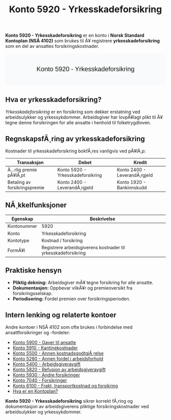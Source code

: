 ﻿---
title: "Konto 5920 - Yrkesskadeforsikring"
meta_title: "5920-yrkesskadeforsikring"
meta_description: '**Konto 5920 - Yrkesskadeforsikring** er en konto i **Norsk Standard Kontoplan (NSÂ 4102)** som brukes til Ã¥ registrere **yrkesskadeforsikring** som en del av ...'
slug: 5920-yrkesskadeforsikring
type: blog
layout: pages/single
---

**Konto 5920 - Yrkesskadeforsikring** er en konto i **Norsk Standard Kontoplan (NSÂ 4102)** som brukes til Ã¥ registrere **yrkesskadeforsikring** som en del av ansattes forsikringskostnader.

![Illustrasjon av konto 5920 Yrkesskadeforsikring](5920-yrkesskadeforsikring-image.svg)

## Hva er yrkesskadeforsikring?

*Yrkesskadeforsikring* er en forsikring som dekker erstatning ved arbeidsulykker og yrkessykdommer. Arbeidsgiver har lovpÃ¥lagt plikt til Ã¥ tegne denne forsikringen for alle ansatte i henhold til folketrygdloven.

## RegnskapsfÃ¸ring av yrkesskadeforsikring

Kostnader til yrkesskadeforsikring bokfÃ¸res vanligvis ved pÃ¥lÃ¸p:

| Transaksjon                              | Debet                         | Kredit                      |
|------------------------------------------|-------------------------------|-----------------------------|
| Ã…rlig premie pÃ¥lÃ¸pt                       | Konto 5920 - Yrkesskadeforsikring | Konto 2400 - LeverandÃ¸rgjeld |
| Betaling av forsikringspremie            | Konto 2400 - LeverandÃ¸rgjeld  | Konto 1920 - Bankinnskudd   |

## NÃ¸kkelfunksjoner

| Egenskap      | Beskrivelse                                            |
|---------------|--------------------------------------------------------|
| Kontonummer   | 5920                                                   |
| Konto         | Yrkesskadeforsikring                                   |
| Kontotype     | Kostnad / forsikring                                   |
| FormÃ¥l        | Registrere arbeidsgiverens kostnader til yrkesskadeforsikring |

## Praktiske hensyn

* **Pliktig dekning:** Arbeidsgiver mÃ¥ tegne forsikring for alle ansatte.
* **Dokumentasjon:** Oppbevar vilkÃ¥r og premieoversikt fra forsikringsselskap.
* **Periodisering:** Fordel premien over forsikringsperioden.

## Intern lenking og relaterte kontoer

Andre kontoer i NSÂ 4102 som ofte brukes i forbindelse med ansattforsikringer og -fordeler:

* [Konto 5900 - Gaver til ansatte](/blogs/kontoplan/5900-gaver-til-ansatte "Konto 5900 - Gaver til ansatte")
* [Konto 5910 - Kantinekostnader](/blogs/kontoplan/5910-kantinekostnader "Konto 5910 - Kantinekostnader")
* [Konto 5500 - Annen kostnadsgodtgjÃ¸relse](/blogs/kontoplan/5500-annen-kostnadsgodtgjorelse "Konto 5500 - Annen kostnadsgodtgjÃ¸relse")
* [Konto 5280 - Annen fordel i arbeidsforhold](/blogs/kontoplan/5280-annen-fordel-i-arbeidsforhold "Konto 5280 - Annen fordel i arbeidsforhold")
* [Konto 5400 - Arbeidsgiveravgift](/blogs/kontoplan/5400-arbeidsgiveravgift "Konto 5400 - Arbeidsgiveravgift")
* [Konto 5820 - Refusjon av arbeidsgiveravgift](/blogs/kontoplan/5820-refusjon-av-arbeidsgiveravgift "Konto 5820 - Refusjon av arbeidsgiveravgift")
* [Konto 5930 - Andre forsikringer](/blogs/kontoplan/5930-andre-forsikringer "Konto 5930 - Andre forsikringer")
* [Konto 7040 - Forsikringer](/blogs/kontoplan/7040-forsikringer "Konto 7040 - Forsikringer")
* [Konto 6100 - Frakt, transportkostnad og forsikring](/blogs/kontoplan/6100-frakt-transportkostnad-og-forsikring "Konto 6100 - Frakt, transportkostnad og forsikring")
* [Hva er en Kontoplan?](/blogs/regnskap/hva-er-kontoplan "Hva er en Kontoplan? Komplett Guide til Kontoplaner i Norsk Regnskap")

**Konto 5920 - Yrkesskadeforsikring** sikrer korrekt fÃ¸ring og dokumentasjon av arbeidsgiverens pliktige forsikringskostnader ved arbeidsulykker og yrkessykdommer.

